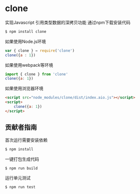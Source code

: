 # clone
实现Javascript 引用类型数据的深拷贝功能
通过npm下载安装代码
```bash
$ npm install clone
```

如果使用Node.js环境
```js
var { clone } = require('clone')
clone({a : 1})
```

如果使用webpack等环境
```js
import { clone } from 'clone'
clone({a: 1})
```

如果使用浏览器环境
```html
<script src="node_modules/clone/dist/index.aio.js"></script>
<script>
    clone({a: 1})
</script>
```
## 贡献者指南
首次运行需要安装依赖
```bash
$ npm install
```

一键打包生成代码
```bash
$ npm run build
```

运行单元测试
```bash
$ npm run test
```

